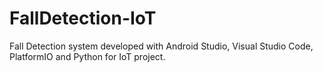 # FallDetection-IoT
Fall Detection system developed with Android Studio, Visual Studio Code, PlatformIO and Python for IoT project. 
